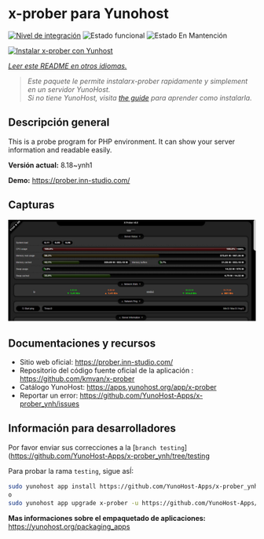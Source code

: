 <!--
Este archivo README esta generado automaticamente<https://github.com/YunoHost/apps/tree/master/tools/readme_generator>
No se debe editar a mano.
-->

# x-prober para Yunohost

[![Nivel de integración](https://dash.yunohost.org/integration/x-prober.svg)](https://ci-apps.yunohost.org/ci/apps/x-prober/) ![Estado funcional](https://ci-apps.yunohost.org/ci/badges/x-prober.status.svg) ![Estado En Mantención](https://ci-apps.yunohost.org/ci/badges/x-prober.maintain.svg)

[![Instalar x-prober con Yunhost](https://install-app.yunohost.org/install-with-yunohost.svg)](https://install-app.yunohost.org/?app=x-prober)

*[Leer este README en otros idiomas.](./ALL_README.md)*

> *Este paquete le permite instalarx-prober rapidamente y simplement en un servidor YunoHost.*  
> *Si no tiene YunoHost, visita [the guide](https://yunohost.org/install) para aprender como instalarla.*

## Descripción general

This is a probe program for PHP environment. It can show your server information and readable easily.


**Versión actual:** 8.18~ynh1

**Demo:** <https://prober.inn-studio.com/>

## Capturas

![Captura de x-prober](./doc/screenshots/screenshot.jpg)

## Documentaciones y recursos

- Sitio web oficial: <https://prober.inn-studio.com/>
- Repositorio del código fuente oficial de la aplicación : <https://github.com/kmvan/x-prober>
- Catálogo YunoHost: <https://apps.yunohost.org/app/x-prober>
- Reportar un error: <https://github.com/YunoHost-Apps/x-prober_ynh/issues>

## Información para desarrolladores

Por favor enviar sus correcciones a la [`branch testing`](https://github.com/YunoHost-Apps/x-prober_ynh/tree/testing

Para probar la rama `testing`, sigue asÍ:

```bash
sudo yunohost app install https://github.com/YunoHost-Apps/x-prober_ynh/tree/testing --debug
o
sudo yunohost app upgrade x-prober -u https://github.com/YunoHost-Apps/x-prober_ynh/tree/testing --debug
```

**Mas informaciones sobre el empaquetado de aplicaciones:** <https://yunohost.org/packaging_apps>
